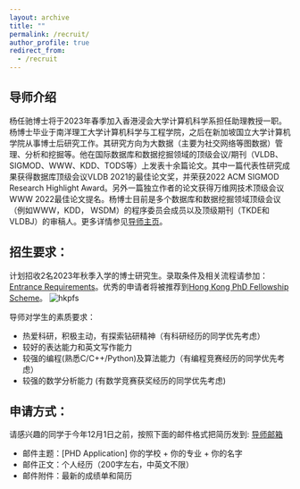 ```yaml
---
layout: archive
title: ""
permalink: /recruit/
author_profile: true
redirect_from:
  - /recruit
---
```



## 导师介绍
杨任驰博士将于2023年春季加入香港浸会大学计算机科学系担任助理教授一职。杨博士毕业于南洋理工大学计算机科学与工程学院，之后在新加坡国立大学计算机学院从事博士后研究工作。其研究方向为大数据（主要为社交网络等图数据）管理、分析和挖掘等。他在国际数据库和数据挖掘领域的顶级会议/期刊（VLDB、SIGMOD、WWW、KDD、TODS等）上发表十余篇论文。其中一篇代表性研究成果获得数据库顶级会议VLDB 2021的最佳论文奖，并荣获2022 ACM SIGMOD Research Highlight Award。另外一篇独立作者的论文获得万维网技术顶级会议WWW 2022最佳论文提名。杨博士目前是多个数据库和数据挖掘领域顶级会议（例如WWW，KDD， WSDM）的程序委员会成员以及顶级期刊（TKDE和VLDBJ）的审稿人。更多详情参见[导师主页](https://www.comp.hkbu.edu.hk/~renchi)。

## 招生要求：
计划招收2名2023年秋季入学的博士研究生。录取条件及相关流程请参加：[Entrance Requirements](https://www.comp.hkbu.edu.hk/v1/?pid=70)。优秀的申请者将被推荐到[Hong Kong PhD Fellowship Scheme](https://www.comp.hkbu.edu.hk/v1/?page=hkpfs-info)。
![hkpfs](https://www.comp.hkbu.edu.hk/v1/pic/news/382.png)

<!-- 学校要求参见：[Application](https://gs.hkbu.edu.hk/programmes/doctor-of-philosophy-master-of-philosophy-department-of-computer-science)  -->

导师对学生的素质要求：
- 热爱科研，积极主动，有探索钻研精神（有科研经历的同学优先考虑）
- 较好的表达能力和英文写作能力
- 较强的编程(熟悉C/C++/Python)及算法能力（有编程竞赛经历的同学优先考虑）
- 较强的数学分析能力 (有数学竞赛获奖经历的同学优先考虑)

## 申请方式：
请感兴趣的同学于今年12月1日之前，按照下面的邮件格式把简历发到: [导师邮箱](mailto:renchi@hkbu.edu.hk)
- 邮件主题：[PHD Application]  你的学校 + 你的专业 + 你的名字
- 邮件正文：个人经历（200字左右，中英文不限）
- 邮件附件：最新的成绩单和简历
